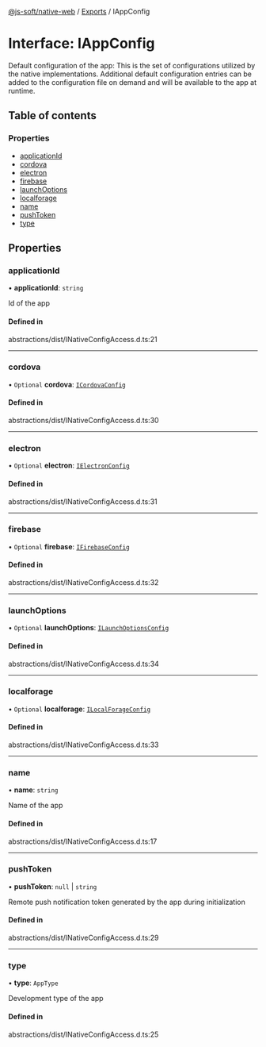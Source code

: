 [@js-soft/native-web](../README.md) / [Exports](../modules.md) / IAppConfig

# Interface: IAppConfig

Default configuration of the app: This is the set of configurations utilized by the native implementations.
Additional default configuration entries can be added to the configuration file on demand and will be available to the app at runtime.

## Table of contents

### Properties

- [applicationId](IAppConfig.md#applicationid)
- [cordova](IAppConfig.md#cordova)
- [electron](IAppConfig.md#electron)
- [firebase](IAppConfig.md#firebase)
- [launchOptions](IAppConfig.md#launchoptions)
- [localforage](IAppConfig.md#localforage)
- [name](IAppConfig.md#name)
- [pushToken](IAppConfig.md#pushtoken)
- [type](IAppConfig.md#type)

## Properties

### applicationId

• **applicationId**: `string`

Id of the app

#### Defined in

abstractions/dist/INativeConfigAccess.d.ts:21

___

### cordova

• `Optional` **cordova**: [`ICordovaConfig`](ICordovaConfig.md)

#### Defined in

abstractions/dist/INativeConfigAccess.d.ts:30

___

### electron

• `Optional` **electron**: [`IElectronConfig`](IElectronConfig.md)

#### Defined in

abstractions/dist/INativeConfigAccess.d.ts:31

___

### firebase

• `Optional` **firebase**: [`IFirebaseConfig`](IFirebaseConfig.md)

#### Defined in

abstractions/dist/INativeConfigAccess.d.ts:32

___

### launchOptions

• `Optional` **launchOptions**: [`ILaunchOptionsConfig`](ILaunchOptionsConfig.md)

#### Defined in

abstractions/dist/INativeConfigAccess.d.ts:34

___

### localforage

• `Optional` **localforage**: [`ILocalForageConfig`](ILocalForageConfig.md)

#### Defined in

abstractions/dist/INativeConfigAccess.d.ts:33

___

### name

• **name**: `string`

Name of the app

#### Defined in

abstractions/dist/INativeConfigAccess.d.ts:17

___

### pushToken

• **pushToken**: ``null`` \| `string`

Remote push notification token generated by the app during initialization

#### Defined in

abstractions/dist/INativeConfigAccess.d.ts:29

___

### type

• **type**: `AppType`

Development type of the app

#### Defined in

abstractions/dist/INativeConfigAccess.d.ts:25

